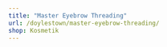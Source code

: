 ```yaml
---
title: "Master Eyebrow Threading"
url: /doylestown/master-eyebrow-threading/
shop: Kosmetik
---
```

